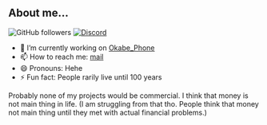 ## About me...

![GitHub followers](https://img.shields.io/github/followers/Nergon123)
[![Discord](https://img.shields.io/discord/1333879897860603905?label=Discord%20Server)](https://discord.gg/XDqrmW5ztS)



- 🔭 I’m currently working on [Okabe_Phone](https://github.com/Nergon123/Okabe_Phone)
- 📫 How to reach me: [mail](mailto:nergon123@proton.me)
- 😄 Pronouns: Hehe
- ⚡ Fun fact: People rarily live until 100 years

Probably none of my projects would be commercial. I think that money is not main thing in life. 
(I am struggling from that tho. People think that money not main thing until they met with actual financial problems.)
